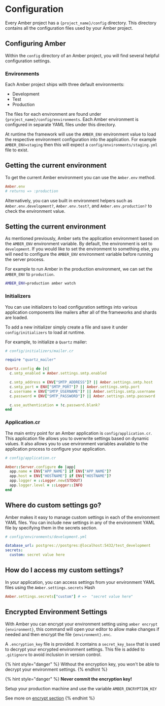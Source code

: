 # Configuration

Every Amber project has a `{project_name}/config` directory. This directory contains all the configuration files used by your Amber project.

## Configuring Amber

Within the `config` directory of an Amber project, you will find several helpful configuration settings.

### Environments
Each Amber project ships with three default environments:

* Development 
* Test
* Production 

The files for each environment are found under `{project_name}/config/environments`. Each Amber environment is configured in separate YAML files under this directory. 

At runtime the framework will use the `AMBER_ENV` environment value to load the respective environment configuration into the application. For example `AMBER_ENV=staging` then this will expect a `config/environments/staging.yml` file to exist.

## Getting the current environment

To get the current Amber environment you can use the `Amber.env` method. 

```ruby
Amber.env
# returns => :production
```

Alternatively, you can use built in environment helpers such as `Amber.env.development?`, `Amber.env.test?`, and `Amber.env.production?` to check the environment value.

## Setting the current environment

As mentioned previously, Amber sets the application environment based on the `AMBER_ENV` environment variable. By default, the environment is set to `development`. If you would like to set the environment to something else, you will need to configure the `AMBER_ENV` environment variable before running the server process.

For example to run Amber in the production environment, we can set the `AMBER_ENV` to `production`. 

```bash
AMBER_ENV=production amber watch
```

### Initializers

You can use initializers to load configuration settings into various application components like mailers after all of the frameworks and shards are loaded. 

To add a new initializer simply create a file and save it under `config/initializers` to load at runtime.

For example, to initialize a `Quartz` mailer:

```ruby
# config/initializers/mailer.cr

require "quartz_mailer"

Quartz.config do |c|
  c.smtp_enabled = Amber.settings.smtp.enabled

  c.smtp_address = ENV["SMTP_ADDRESS"]? || Amber.settings.smtp.host
  c.smtp_port = ENV["SMTP_PORT"]? || Amber.settings.smtp.port
  c.username = ENV["SMTP_USERNAME"]? || Amber.settings.smtp.username
  c.password = ENV["SMTP_PASSWORD"]? || Amber.settings.smtp.password

  c.use_authentication = !c.password.blank?
end
```

### Application.cr

The main entry point for an Amber application is `config/application.cr`. This application file allows you to overwrite settings based on dynamic values. It also allows you to use environment variables available to the application process to configure your application.

```ruby
# config/application.cr 

Amber::Server.configure do |app|
  app.name = ENV["APP_NAME"] if ENV["APP_NAME"]?
  app.host = ENV["HOSTNAME"] if ENV["HOSTNAME"]?
  app.logger = ::Logger.new(STDOUT)
  app.logger.level = ::Logger::INFO
end
```

## Where do custom settings go?

Amber makes it easy to manage custom settings in each of the environment YAML files. You can include new settings in any of the environment YAML file by specifying them in the secrets section.

```yaml
# config/environments/development.yml

database_url: postgres://postgres:@localhost:5432/test_development
secrets: 
  custom: secret value here
```

## How do I access my custom settings?

In your application, you can access settings from your environment YAML files using the `Amber.settings.secrets` Hash

```ruby
Amber.settings.secrets["custom"] # =>  "secret value here"
```

## Encrypted Environment Settings

With Amber you can encrypt your environment setting using `amber encrypt {environment}`, this command will open your editor to allow make changes if needed and then encrypt the file `{environment}.enc`.

A `.encryption_key` file is provided. It contains a `secret_key_base` that is used to decrypt your encrypted environment settings. This file is added to `.gitignore` to avoid inclusion in version control. 

{% hint style="danger" %}
Without the encryption key, you won't be able to decrypt your environment settings.
{% endhint %}

{% hint style="danger" %}
**Never commit the encryption key!**

Setup your production machine and use the variable `AMBER_ENCRYPTION_KEY`

See more on [encrypt section](../cli/encrypt.md)
{% endhint %}
